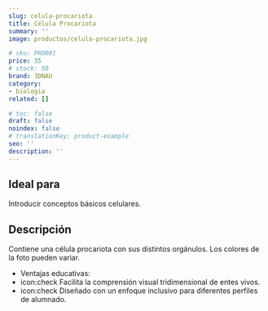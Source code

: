 ```yaml
---
slug: celula-procariota
title: Célula Procariota
summary: ''
image: productos/celula-procariota.jpg

# sku: PRO001
price: 35
# stock: 50
brand: 3DNAU
category:
- biologia
related: []

# toc: false
draft: false
noindex: false
# translationKey: product-example
seo: ''
description: ''
---
```

## Ideal para

Introducir conceptos básicos celulares. 

## Descripción

Contiene una célula procariota con sus distintos orgánulos. Los colores de la foto pueden variar.

- Ventajas educativas:
- icon:check Facilita la comprensión visual tridimensional de entes vivos. 
- icon:check Diseñado con un enfoque inclusivo para diferentes perfiles de alumnado.
